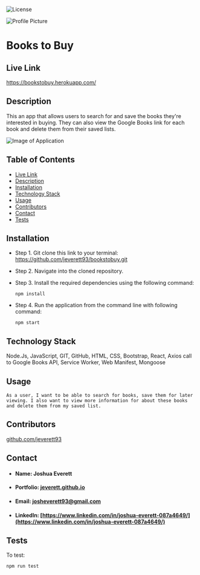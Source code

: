 ![License](https://img.shields.io/badge/License-MIT-blueviolet)

![Profile Picture](https://avatars0.githubusercontent.com/u/60204713?v=4)

# Books to Buy

## <h2 id="link">Live Link</h2> https://bookstobuy.herokuapp.com/

## <h2 id="description">Description</h2>
This an app that allows users to search for and save the books they're interested in buying. They can also view the Google Books link for each book and delete them from their saved lists. 

![Image of Application](client/public/images/appdemo.gif)

## Table of Contents
* <a href="#link">Live Link</a> 
* <a href="#description">Description</a>
* <a href="#installation">Installation</a> 
* <a href="#tech">Technology Stack</a>
* <a href="#usage">Usage</a>
* <a href="#contributors">Contributors</a> 
* <a href="#contact">Contact</a>
* <a href="#tests">Tests</a>
    
## Installation
* Step 1. Git clone this link to your terminal: https://github.com/jeverett93/bookstobuy.git
* Step 2. Navigate into the cloned repository.
* Step 3. Install the required dependencies using the following command:

    ```
    npm install
    ```
* Step 4. Run the application from the command line with following command:

    ```
    npm start
    ```
## <h2 id="tech">Technology Stack</h2>
Node.Js, JavaScript, GIT, GitHub, HTML, CSS, Bootstrap, React, Axios call to Google Books API, Service Worker, Web Manifest, Mongoose

## <h2 id="usage">Usage</h2>

```
As a user, I want to be able to search for books, save them for later viewing. I also want to view more information for about these books and delete them from my saved list.
```
    
## <h2 id="contributors">Contributors</h2>
[github.com/jeverett93](github.com/jeverett93)
    
## <h2 id="contact">Contact</h2>
* #### Name: Joshua Everett
* #### Portfolio: [jeverett.github.io](jeverett.github.io)
* #### Email: josheverett93@gmail.com
* #### LinkedIn: [https://www.linkedin.com/in/joshua-everett-087a4649/](https://www.linkedin.com/in/joshua-everett-087a4649/)

## <h2 id="tests">Tests</h2>
To test:

```
npm run test
```